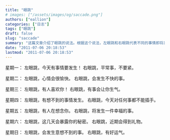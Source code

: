 ```yaml
---
title: "眼跳"
# images: ["/assets/images/og/saccade.png"]
authors: ["eallion"]
categories: ["日志"]
tags: ["眼跳"]
draft: false
slug: "saccade"
summary: "这篇文章介绍了眼跳的说法。根据这个说法，左眼跳和右眼跳代表不同的事情即将发生。星期一至星期日的不同眼跳所代表的意义分别是：有事情要发生、心情愉快、有人喜欢你、有想不到的事情发生、有人在想念你、会暴露秘密、会发生意想不到的事，以及有好运气。"
date: "2011-07-06 20:18:53"
lastmod: "2011-07-06 20:18:53"
---
```


星期一：
左眼跳，今天有事情要发生！
右眼跳，平常事，不要紧。

星期二：
左眼跳，心情会很愉快。
右眼跳，会发生不快的事。

星期三：
左眼跳，有人喜欢你！
右眼跳，有事会让你生气。

星期四：
左眼跳，有想不到的事情发生。
右眼跳，今天对任何事都不能插手。

星期五：
左眼跳，有人在想念你。
右眼跳，将发生一件幸福的事。

星期六：
左眼跳，这几天会暴露你的秘密。
右眼跳，近期会得到礼物。

星期日：
左眼跳，会发生意想不到的事。
右眼跳，有好运气。
